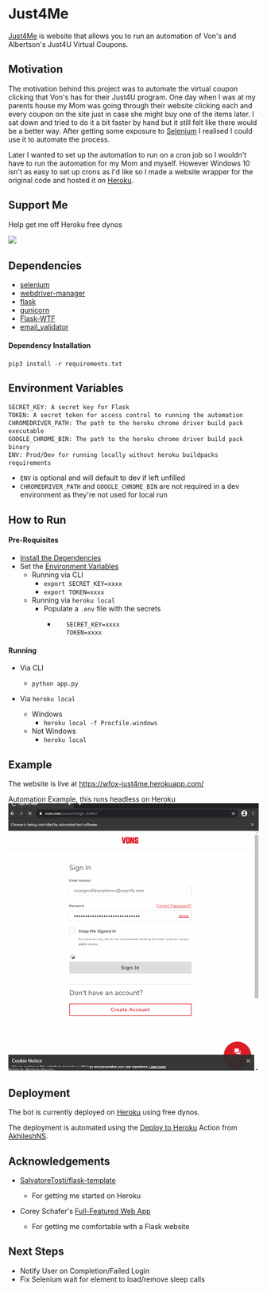 # Just4Me

[Just4Me](http://wfox-just4me.herokuapp.com/) is website that allows you to run an automation of Von's and Albertson's Just4U Virtual Coupons. 

## Motivation

The motivation behind this project was to automate the virtual coupon clicking that Von's has for their Just4U program.
One day when I was at my parents house my Mom was going through their website clicking each and every coupon on the site just in case she might buy one of the items later.
I sat down and tried to do it a bit faster by hand but it still felt like there would be a better way. 
After getting some exposure to [Selenium](https://www.selenium.dev/) I realised I could use it to automate the process. 

Later I wanted to set up the automation to run on a cron job so I wouldn't have to run the automation for my Mom and myself. 
However Windows 10 isn't as easy to set up crons as I'd like so I made a website wrapper for the original code and hosted it on [Heroku](https://heroku.com/).

## Support Me
Help get me off Heroku free dynos

[![](https://www.paypalobjects.com/en_US/i/btn/btn_donate_LG.gif)](https://www.paypal.com/donate?hosted_button_id=U65R5REYQXAR8)

## Dependencies 

* [selenium](https://pypi.org/project/selenium/)
* [webdriver-manager](https://pypi.org/project/webdriver-manager/)
* [flask](https://pypi.org/project/Flask/)
* [gunicorn](https://pypi.org/project/gunicorn/)
* [Flask-WTF](https://pypi.org/project/Flask-WTF/)
* [email_validator](https://pypi.org/project/email-validator/)

#### Dependency Installation 

`pip3 install -r requirements.txt`

## Environment Variables

```
SECRET_KEY: A secret key for Flask
TOKEN: A secret token for access control to running the automation
CHROMEDRIVER_PATH: The path to the heroku chrome driver build pack executable 
GOOGLE_CHROME_BIN: The path to the heroku chrome driver build pack binary 
ENV: Prod/Dev for running locally without heroku buildpacks requirements
``` 

* `ENV` is optional and will default to dev if left unfilled
* `CHROMEDRIVER_PATH` and `GOOGLE_CHROME_BIN` are not required in a dev environment as they're not used for local run

## How to Run

#### Pre-Requisites
* [Install the Dependencies](#dependency-installation)
* Set the [Environment Variables](#environment-variables)
     * Running via CLI 
        * `export SECRET_KEY=xxxx`
        * `export TOKEN=xxxx` 
     * Running via `heroku local`
        * Populate a `.env` file with the secrets
            * ```
                 SECRET_KEY=xxxx
                 TOKEN=xxxx
              ```
#### Running
* Via CLI
    * `python app.py`
    
* Via `heroku local`
    * Windows
        * `heroku local -f Procfile.windows`
    * Not Windows
        * `heroku local`

## Example

The website is live at https://wfox-just4me.herokuapp.com/

Automation Example, this runs headless on Heroku
![automation example](readme/automation-example.gif)

## Deployment 
The bot is currently deployed on [Heroku](https://heroku.com/) using free dynos.

The deployment is automated using the [Deploy to Heroku](https://github.com/marketplace/actions/deploy-to-heroku) Action from [AkhileshNS](https://github.com/AkhileshNS).  

## Acknowledgements

* [SalvatoreTosti/flask-template](https://github.com/SalvatoreTosti/flask-template)
    * For getting me started on Heroku
    
* Corey Schafer's [Full-Featured Web App](https://www.youtube.com/watch?v=MwZwr5Tvyxo&list=PL-osiE80TeTs4UjLw5MM6OjgkjFeUxCYH)
    * For getting me comfortable with a Flask website

## Next Steps

* Notify User on Completion/Failed Login
* Fix Selenium wait for element to load/remove sleep calls
